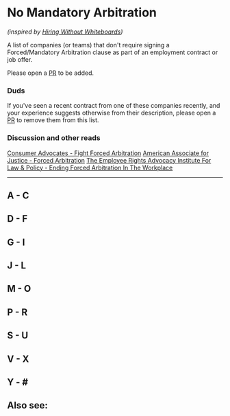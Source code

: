 # No Mandatory Arbitration

_(inspired by [Hiring Without Whiteboards](https://github.com/poteto/hiring-without-whiteboards))_

A list of companies (or teams) that don't require signing a Forced/Mandatory Arbitration clause as part of an employment contract or job offer. 

Please open a [PR](https://github.com/mandatory-arbitration/no-mandatory-arbitration/pull/new/master) to be added.

### Duds

If you've seen a recent contract from one of these companies recently, and your experience suggests otherwise from their description, please open a [PR](https://github.com/mandatory-arbitration/no-mandatory-arbitration/pull/new/master) to remove them from this list.

### Discussion and other reads

[Consumer Advocates - Fight Forced Arbitration](https://www.consumeradvocates.org/for-consumers/arbitration)
[American Associate for Justice - Forced Arbitration](https://www.justice.org/what-we-do/advocate-civil-justice-system/issue-advocacy/forced-arbitration-0)
[The Employee Rights Advocacy Institute For Law & Policy - Ending Forced Arbitration In The Workplace](http://emprights.electricembers.net/our-work/ending-forced-arbitration-in-the-workplace/)

---

## A - C


## D - F


## G - I


## J - L


## M - O


## P - R


## S - U


## V - X


## Y - \#


## Also see:
